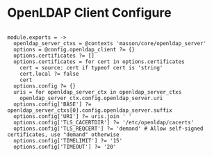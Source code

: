 
# OpenLDAP Client Configure

```

```

    module.exports = ->
      openldap_server_ctxs = @contexts 'masson/core/openldap_server'
      options = @config.openldap_client ?= {}
      options.certificates ?= []
      options.certificates = for cert in options.certificates
        cert = source: cert if typeof cert is 'string'
        cert.local ?= false
        cert
      options.config ?= {}
      uris = for openldap_server_ctx in openldap_server_ctxs
        openldap_server_ctx.config.openldap_server.uri
      options.config['BASE'] ?= openldap_server_ctxs[0].config.openldap_server.suffix
      options.config['URI'] ?= uris.join ' '
      options.config['TLS_CACERTDIR'] ?= '/etc/openldap/cacerts'
      options.config['TLS_REQCERT'] ?= 'demand' # Allow self-signed certificates, use "demand" otherwise
      options.config['TIMELIMIT'] ?= '15'
      options.config['TIMEOUT'] ?= '20'
